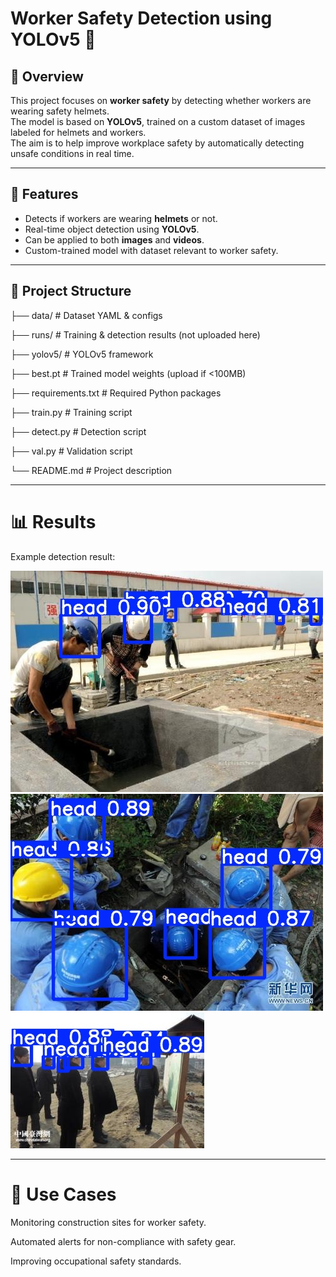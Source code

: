 # Worker Safety Detection using YOLOv5 🦺

## 📌 Overview
This project focuses on **worker safety** by detecting whether workers are wearing safety helmets.  
The model is based on **YOLOv5**, trained on a custom dataset of images labeled for helmets and workers.  
The aim is to help improve workplace safety by automatically detecting unsafe conditions in real time.  

---

## 🚀 Features
- Detects if workers are wearing **helmets** or not.  
- Real-time object detection using **YOLOv5**.  
- Can be applied to both **images** and **videos**.  
- Custom-trained model with dataset relevant to worker safety.  

---

## 📂 Project Structure

├── data/ # Dataset YAML & configs

├── runs/ # Training & detection results (not uploaded here)

├── yolov5/ # YOLOv5 framework

├── best.pt # Trained model weights (upload if <100MB)

├── requirements.txt # Required Python packages

├── train.py # Training script

├── detect.py # Detection script

├── val.py # Validation script

└── README.md # Project description

---

# 📊 Results

Example detection result:

![worker-safety-detection](https://github.com/maskar122/Helmet-Detection-_Worker-Safety/blob/37617df13145389120cc99c48c7496d3c3312939/images/005303_jpg.rf.cce32679b8fede85699505a2f2624366.jpg)
![worker-safety-detection](https://github.com/maskar122/Helmet-Detection-_Worker-Safety/blob/37617df13145389120cc99c48c7496d3c3312939/images/005317_jpg.rf.20f63f28ecb6518c66123c2341b674ee.jpg)
![worker-safety-detection](https://github.com/maskar122/Helmet-Detection-_Worker-Safety/blob/37617df13145389120cc99c48c7496d3c3312939/images/005490_jpg.rf.c013d7ad031150c2a323fead3305fae9.jpg)

---
# 🎯 Use Cases

Monitoring construction sites for worker safety.

Automated alerts for non-compliance with safety gear.

Improving occupational safety standards.
